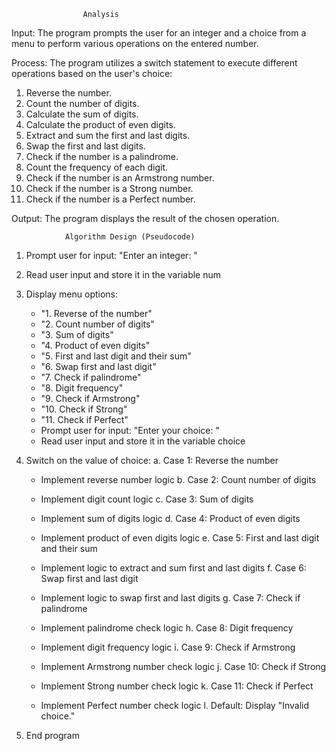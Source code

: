                     Analysis

Input:
The program prompts the user for an integer and a choice from a menu to perform various operations on the entered number.

Process:
The program utilizes a switch statement to execute different operations based on the user's choice:
1. Reverse the number.
2. Count the number of digits.
3. Calculate the sum of digits.
4. Calculate the product of even digits.
5. Extract and sum the first and last digits.
6. Swap the first and last digits.
7. Check if the number is a palindrome.
8. Count the frequency of each digit.
9. Check if the number is an Armstrong number.
10. Check if the number is a Strong number.
11. Check if the number is a Perfect number.

Output:
The program displays the result of the chosen operation.

                Algorithm Design (Pseudocode)
1. Prompt user for input: "Enter an integer: "
2. Read user input and store it in the variable num
3. Display menu options:
   - "1. Reverse of the number"
   - "2. Count number of digits"
   - "3. Sum of digits"
   - "4. Product of even digits"
   - "5. First and last digit and their sum"
   - "6. Swap first and last digit"
   - "7. Check if palindrome"
   - "8. Digit frequency"
   - "9. Check if Armstrong"
   - "10. Check if Strong"
   - "11. Check if Perfect"
   - Prompt user for input: "Enter your choice: "
   - Read user input and store it in the variable choice
4. Switch on the value of choice:
   a. Case 1: Reverse the number
      
      - Implement reverse number logic
   b. Case 2: Count number of digits
      
      - Implement digit count logic
   c. Case 3: Sum of digits
      
      - Implement sum of digits logic
   d. Case 4: Product of even digits
      
      - Implement product of even digits logic
   e. Case 5: First and last digit and their sum
      
      - Implement logic to extract and sum first and last digits
   f. Case 6: Swap first and last digit
      
      - Implement logic to swap first and last digits
   g. Case 7: Check if palindrome
      
      - Implement palindrome check logic
   h. Case 8: Digit frequency
      
      - Implement digit frequency logic
   i. Case 9: Check if Armstrong
      
      - Implement Armstrong number check logic
   j. Case 10: Check if Strong
      
      - Implement Strong number check logic
   k. Case 11: Check if Perfect
      
      - Implement Perfect number check logic
   l. Default: Display "Invalid choice."
5. End program
